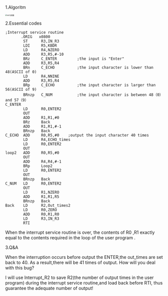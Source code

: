 1.Algoritm

<img src="C:\Users\xiaot\Desktop\introduction to computer systems\lab\lab3\lab3流程图.jpg" alt="lab3流程图" style="zoom: 33%;" />

2.Essential codes

    ;Interrupt service routine
           .ORIG   x0800
            ST      R3,IN_R3
            LDI     R5,KBDR
            LD      R4,NZERO
            ADD     R3,R5,#-10
            BRz     C_ENTER         ;the input is "Enter"
            ADD     R3,R5,R4
            BRn     C_ECHO          ;the input character is lower than 48(ASCII of 0)
            LD      R4,NNINE
            ADD     R3,R5,R4
            BRp     C_ECHO          ;the input character is larger than 56(ASCII of 9)
            BRnzp   C_NUM           ;the input character is between 48（0） and 57（9）     
    C_ENTER 
            LD      R0,ENTER2
            OUT
            ADD     R1,R1,#0
            BRz     Back
            ADD     R1,R1,#-1
            BRnzp   Back
    C_ECHO  ADD     R0,R5,#0    ;output the input character 40 times
            LD      R4,ECHO_times
            LD      R0,ENTER2
            OUT
    loop2   ADD     R0,R5,#0
            OUT
            ADD     R4,R4,#-1
            BRp     Loop2 
            LD      R0,ENTER2
            OUT
            BRnzp   Back
    C_NUM   LD      R0,ENTER2
            OUT
            LD      R1,NZERO
            ADD     R1,R1,R5
            BRnzp   Back      
    Back    LD      R2,Out_times2
            LD      R0,ZERO
            ADD     R0,R1,R0
            LD      R3,IN_R3
            RTI
    

When the interrupt service routine is over, the contents of R0 ,R1 exactly equal to the contents required in the loop of the user program .



3.Q&A

When the interruption occurs before output the ENTER,the out_times are set back to 40. As a result,there will be 41 times of output. How will you deal with this bug?

I will use Interrupt_R2 to save R2(the number of output times in the user program) during the interrupt service routine,and load back before RTI, thus guarantee the adequate number of output!
